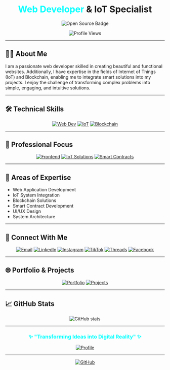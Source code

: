 <h1 align="center"><span style="color: aqua">Web Developer</span> & IoT Specialist</h1>

<p align="center">
  <img src="https://img.shields.io/badge/Open%20Source-Enthusiast-aqua?style=for-the-badge&logoColor=black" alt="Open Source Badge"/>
</p>

<div align="center">
  
![Profile Views](https://komarev.com/ghpvc/?username=YourGitHubUsername&color=aqua&style=flat)

</div>

---
## 👨‍💻 About Me
I am a passionate web developer skilled in creating beautiful and functional websites. Additionally, I have expertise in the fields of Internet of Things (IoT) and Blockchain, enabling me to integrate smart solutions into my projects. I enjoy the challenge of transforming complex problems into simple, engaging, and intuitive solutions.

---
## 🛠️ Technical Skills
<div align="center">

[![Web Dev](https://img.shields.io/badge/WEB-DEVELOPMENT-aqua?style=for-the-badge&logoColor=black)](#-)
[![IoT](https://img.shields.io/badge/INTERNET-OF%20THINGS-black?style=for-the-badge&logoColor=aqua)](#-)
[![Blockchain](https://img.shields.io/badge/BLOCKCHAIN-DEVELOPMENT-aqua?style=for-the-badge&logoColor=black)](#-)

</div>

---
## 💼 Professional Focus
<div align="center">

[![Frontend](https://img.shields.io/badge/Frontend-Development-aqua?style=flat-square&logoColor=black)](#-)
[![IoT Solutions](https://img.shields.io/badge/IoT-Solutions-black?style=flat-square&logoColor=aqua)](#-)
[![Smart Contracts](https://img.shields.io/badge/Smart-Contracts-aqua?style=flat-square&logoColor=black)](#-)

</div>

---
## 🌟 Areas of Expertise
- Web Application Development
- IoT System Integration
- Blockchain Solutions
- Smart Contract Development
- UI/UX Design
- System Architecture

---
## 📱 Connect With Me
<div align="center">
  
[![Email](https://img.shields.io/badge/Email-aqua?style=for-the-badge&logo=gmail&logoColor=black)](mailto:your.email@domain.com)
[![LinkedIn](https://img.shields.io/badge/LinkedIn-black?style=for-the-badge&logo=linkedin&logoColor=aqua)](https://linkedin.com/in/yourprofile)
[![Instagram](https://img.shields.io/badge/Instagram-aqua?style=for-the-badge&logo=instagram&logoColor=black)](https://instagram.com/yourprofile)
[![TikTok](https://img.shields.io/badge/TikTok-black?style=for-the-badge&logo=tiktok&logoColor=aqua)](https://tiktok.com/@yourprofile)
[![Threads](https://img.shields.io/badge/Threads-aqua?style=for-the-badge&logo=threads&logoColor=black)](https://threads.net/@yourprofile)
[![Facebook](https://img.shields.io/badge/Facebook-black?style=for-the-badge&logo=facebook&logoColor=aqua)](https://facebook.com/yourprofile)

</div>

---
## 🌐 Portfolio & Projects
<div align="center">

[![Portfolio](https://img.shields.io/badge/PORTFOLIO-WEBSITE-aqua?style=for-the-badge&logoColor=black)](#-)
[![Projects](https://img.shields.io/badge/GITHUB-PROJECTS-black?style=for-the-badge&logoColor=aqua)](https://github.com/YourGitHubUsername?tab=repositories)

</div>

---
## 📈 GitHub Stats
<div align="center">

![GitHub stats](https://github-readme-stats.vercel.app/api?username=YourGitHubUsername&show_icons=true&theme=dark&title_color=00ffff&icon_color=00ffff&text_color=ffffff)

</div>

---
<div align="center">
  
<h3><span style="color: aqua">✨ "Transforming Ideas into Digital Reality" ✨</span></h3>

[![Profile](https://img.shields.io/badge/Professional-Portfolio-aqua?style=for-the-badge&logoColor=black)](#-)

</div>

---
<div align="center">

[![GitHub](https://img.shields.io/github/followers/YourGitHubUsername?label=Follow&style=social)](https://github.com/YourGitHubUsername)

</div>

<!---
YourGitHubUsername/YourGitHubUsername is a ✨ special ✨ repository because its `README.md` appears on your GitHub profile.
You can click the Preview link to take a look at your changes.
--->